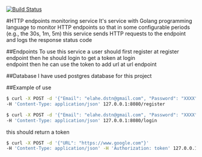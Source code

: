 [![Build Status](https://cloud.drone.io/api/badges/elahe-dastan/HTTP_monitoring/status.svg)](https://cloud.drone.io/elahe-dastan/HTTP_monitoring)

#HTTP endpoints monitoring service
It's service with Golang programming language to monitor HTTP endpoints so that in some configurable periods<br/>
(e.g., the 30s, 1m, 5m) this service sends HTTP requests to the endpoint and logs the response status code<br/>

##Endpoints
To use this service a user should first register at register endpoint then he should login to get a token at login<br/>
endpoint then he can use the token to add url at url endpoint 

##Database
I have used postgres database for this project 

##Example of use
```sh
$ curl -X POST -d '{"Email": "elahe.dstn@gmail.com", "Password": "XXXX"}' 
-H 'Content-Type: application/json' 127.0.0.1:8080/register
```
```sh
$ curl -X POST -d '{"Email": "elahe.dstn@gmail.com", "Password": "XXXX"}' 
-H 'Content-Type: application/json' 127.0.0.1:8080/login
```
this should return a token

```sh
$ curl -X POST -d '{"URL": "https://www.google.com"}' 
-H 'Content-Type: application/json' -H 'Authorization: token' 127.0.0.1:8080/url
```
